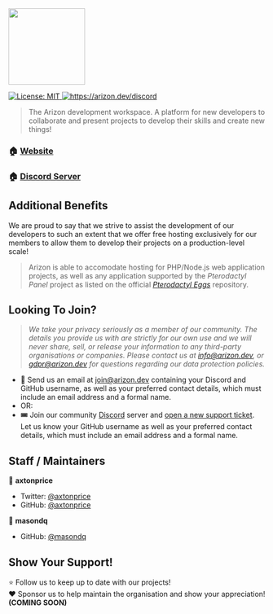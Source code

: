 <div align="left"><img height="150" style="margin: 0; padding:0" src="https://user-images.githubusercontent.com/37771600/216801652-e1885d49-d256-4c8c-8632-f502c445cde1.png"></div>
<!--<h2 align="center">Welcome to Arizon Development 👋</h2>-->
<p>
  <a href="#" target="_blank">
    <img alt="License: MIT" src="https://img.shields.io/badge/License-MIT-yellow.svg" />
  </a>
  <a href="https://arizon.dev/discord" target="_blank">
    <img alt="https://arizon.dev/discord" src="https://img.shields.io/discord/826239258590969897?logo=discord&style=social" />
  </a>
</p>

> The Arizon development workspace. A platform for new developers to collaborate and present projects to develop their skills and create new things!

### 🏠 [Website](https://arizon.dev)
### 🏠 [Discord Server](https://arizon.dev/discord)

## Additional Benefits
We are proud to say that we strive to assist the development of our developers to such an extent that we offer free hosting exclusively for our members to allow them to develop their projects on a production-level scale!
> Arizon is able to accomodate hosting for PHP/Node.js web application projects, as well as any application supported by the *Pterodactyl Panel* project as listed on the official *[Pterodactyl Eggs](https://github.com/parkervcp/eggs)* repository.

## Looking To Join?
> *We take your privacy seriously as a member of our community. The details you provide us with are strictly for our own use and we will never share, sell, or release your information to any third-party organisations or companies. Please contact us at info@arizon.dev, or gdpr@arizon.dev for questions regarding our data protection policies.*

* 📨 Send us an email at join@arizon.dev containing your Discord and GitHub username, as well as your preferred contact details, which must include an email address and a formal name.
* OR:
* 🎟️ Join our community [Discord](https://arizon.dev/discord) server and [open a new support ticket](https://discord.com/channels/826239258590969897/1011474540062322698/1011476328211546183). Let us know your GitHub username as well as your preferred contact details, which must include an email address and a formal name. 

## Staff / Maintainers

👤 **axtonprice**
* Twitter: [@axtonprice](https://twitter.com/axtonprice)
* GitHub: [@axtonprice](https://github.com/axtonprice)

👤 **masondq**
* GitHub: [@masondq](https://github.com/masondq)

## Show Your Support!

⭐ Follow us to keep up to date with our projects! <br>
❤️ Sponsor us to help maintain the organisation and show your appreciation! **(COMING SOON)**
